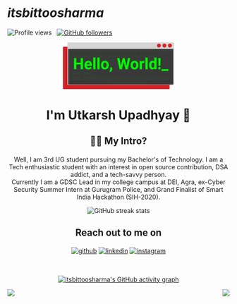 # *itsbittoosharma* <div align="center">
        
![Profile views](https://gpvc.arturio.dev/18Sept2021)     [![GitHub followers](https://img.shields.io/github/followers/itsbittoosharma.svg?style=social&label=Follow)](https://github.com/itsbittoosharma?tab=followers)  
 </div>
 <p align="center">
    <a href="https://github.com/itsbittoosharma"><img width="50%" src="hello.png "/></a>
</p>
<h1 align="center"><p> I'm Utkarsh Upadhyay 👋</h1>

<h2 align="center"> 👨‍💻 My Intro?<br><p size="20"><font size="20"></font></p></h2>
<p align="center">
  Well, I am 3rd UG student pursuing my Bachelor's of Technology. 
I am a Tech enthusiastic student with an interest in open source contribution, DSA addict, and a tech-savvy person.
<br>
Currently I am a GDSC Lead in my college campus at DEI, Agra, ex-Cyber Security Summer Intern at Gurugram Police, and Grand Finalist of Smart India Hackathon (SIH-2020).
</p>


<div align="center">
    
![GitHub streak stats](https://github-readme-streak-stats.herokuapp.com/?user=itsbittoosharma)  
</div>
    
<h2 align="center">Reach out to me on </h2>

<div align="center"> 

[<img align="center" src='https://cdn.jsdelivr.net/npm/simple-icons@3.0.1/icons/github.svg' alt='github' height='40'>](https://github.com/itsbittoosharma) 
[<img align="center" src='https://cdn.jsdelivr.net/npm/simple-icons@3.0.1/icons/linkedin.svg' alt='linkedin' height='40'>](https://www.linkedin.com/in/utkarshup562/) 
[<img align="center" src='https://cdn.jsdelivr.net/npm/simple-icons@3.0.1/icons/instagram.svg' alt='instagram' height='40'>](https://www.instagram.com/itsbittoosharma/) 
<br><br><br> 
<!-- </div>
<h2 align="center">  Technology Stack</h2>

<p align="center">
  <img src="https://img.shields.io/badge/node.js%20-%2343853D.svg?&style=for-the-badge&logo=node.js&logoColor=white" />&nbsp;&nbsp;&nbsp;
    <img src="https://img.shields.io/badge/html5%20-%2343853D.svg?&style=for-the-badge&logo=html5&logoColor=white"     />&nbsp;&nbsp;&nbsp;
<img src="https://img.shields.io/badge/css3%20-%2343853D.svg?&style=for-the-badge&logo=css3&logoColor=white " />&nbsp;&nbsp;
<img src="https://img.shields.io/badge/javascript%20-%2343853D.svg?&style=for-the-badge&logo=javascript&logoColor=white " />&nbsp;&nbsp;
<img src="https://img.shields.io/badge/python%20-%2342853D.svg?&style=for-the-badge&logo=python&logoColor=white" />&nbsp;&nbsp; 
<img src="https://img.shields.io/badge/git%20-%231572B6.svg?&style=for-the-badge&logo=git&logoColor=white" />&nbsp;&nbsp;
 </p>
 
 <h2 align="center">Trophies</h2>
<div align="center">
    
[![trophy](https://github-profile-trophy.vercel.app/?username=itsbittoosharma)](https://github.com/ryo-ma/github-profile-trophy)
</div> -->
 
 [![itsbittoosharma's GitHub activity graph](https://activity-graph.herokuapp.com/graph?username=itsbittoosharma&theme=xcode)](https://git.io/itsbittoosharma)


<div class="image123">
    <img align="left" src="https://github-readme-stats.vercel.app/api?username=itsbittoosharma&count_private=true&show_icons=true&theme=tokyonight"  style="float:left"  >  
     
    <img align="right"  class="middle-img" src="https://github-readme-stats.vercel.app/api/top-langs/?username=itsbittoosharma&layout=compact&theme=react&count_private=true&hide=hack,php"   > 
     


